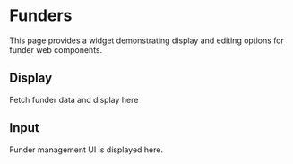 Funders
=======

This page provides a widget demonstrating display and editing options for funder web components.

Display
-------

<div id="funder-list">Fetch funder data and display here</div>

Input
-----

<div id="funder-manage">Funder management UI is displayed here.</div>

<script type="module" src="/widgets/funder.js"></script>

<script>
let funder_list = document.getElementById('funder-list'),
    funder_manage = document.getElementById('funder-manage'),
    oReq = new XMLHttpRequest(),
    u = window.location;

funder_list.innerHTML = ``;
funder_manage.innerHTML = ``;

function updateFunders() {
    /* Iterate through the fetched data, generate a funder-display element
       and link to form for editing funder data */
    let src = this.responseText,
            data = JSON.parse(src),
            keys = Object.keys(data);

    keys.sort();
    for (let i = 0; i < keys.length; i++) {
        let funder_display = document.createElement('funder-display'),
            funder_input = document.createElement('funder-input'),
            key = keys[i],
            val = data[key];
        funder_display.value = [];
        funder_list.appendChild(funder_display);
        funder_input.value = [];
        funder_manage.appendChild(funder_input);
    }
}

oReq.addEventListener('load', updateFunders);
oReq.open('GET', '/api/funder');
oReq.send();
</script>
